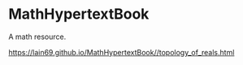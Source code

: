 # MathHypertextBook
A math resource.

https://lain69.github.io/MathHypertextBook//topology_of_reals.html

